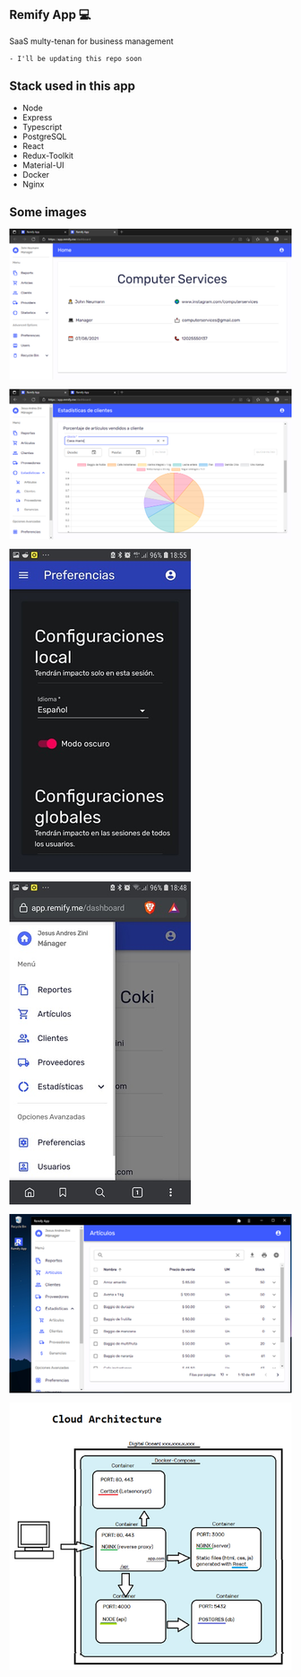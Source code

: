 ## Remify App 💻

SaaS multy-tenan for business management
```
- I'll be updating this repo soon
```
## Stack used in this app

- Node
- Express
- Typescript
- PostgreSQL
- React
- Redux-Toolkit
- Material-UI
- Docker
- Nginx

## Some images

![](./browser1.png)

![](./browser2.png)

![](./mobile1.png)

![](./mobile2.png)

![](./pwa1.png)

![](./Deploy.png)
